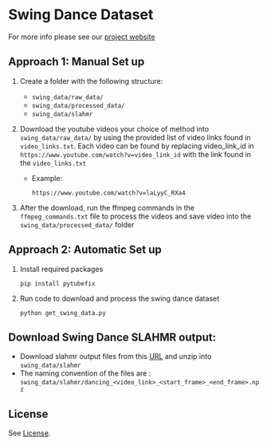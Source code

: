# Swing Dance Dataset 
For more info please see our [project website](https://von31.github.io/synNsync/)

## Approach 1: Manual Set up

1. Create a folder with the following structure:
   - `swing_data/raw_data/`
   - `swing_data/processed_data/`
   - `swing_data/slahmr`
    

2. Download the youtube videos your choice of method into `swing_data/raw_data/` by using the provided list of video links found in `video_links.txt`. Each video can be found by replacing video_link_id in `https://www.youtube.com/watch?v=video_link_id` with the link found in the `video_links.txt` 

   - Example: 
       ```
       https://www.youtube.com/watch?v=laLyyC_RXa4
       ```

3. After the download, run the ffmpeg commands in the `ffmpeg_commands.txt` file to process the videos and save video into the `swing_data/processed_data/` folder


## Approach 2: Automatic Set up

1. Install required packages

    ```
    pip install pytubefix
    ```

2. Run code to download and process the swing dance dataset
   
    ```
    python get_swing_data.py 
    ```

## Download Swing Dance SLAHMR output:
  - Download slahmr output files from this [URL](https://drive.google.com/file/d/16XIl-C9pEbsEF6vE8RW_6F3os4doIgER/view?usp=sharing) and unzip into `swing_data/slahmr`
  - The naming convention of the files are : `swing_data/slahmr/dancing_<video_link>_<start_frame>_<end_frame>.npz`


## License
See [License](./LICENSE).

